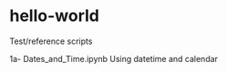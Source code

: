 # hello-world

Test/reference scripts


1a- Dates_and_Time.ipynb        Using datetime and calendar
